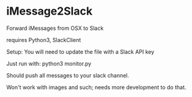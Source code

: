 # iMessage2Slack
Forward iMessages from OSX to Slack

requires Python3, SlackClient

Setup:
You will need to update the file with a Slack API key

Just run with:
python3 monitor.py

Should push all messages to your slack channel.

Won't work with images and such; needs more development to do that.
